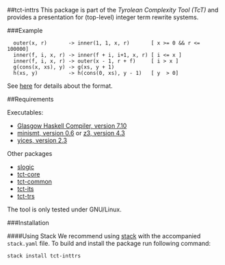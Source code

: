 ##tct-inttrs
This package is part of the _Tyrolean Complexity Tool (TcT)_ and provides
a presentation for (top-level) integer term rewrite systems.

###Example
```
  outer(x, r)       -> inner(1, 1, x, r)       [ x >= 0 && r <= 100000]
  inner(f, i, x, r) -> inner(f + i, i+1, x, r) [ i <= x ]
  inner(f, i, x, r) -> outer(x - 1, r + f)     [ i > x ]
  g(cons(x, xs), y) -> g(xs, y + 1)
  h(xs, y)          -> h(cons(0, xs), y - 1)   [ y  > 0]
```
See [here](http://aprove.informatik.rwth-aachen.de/help_new/inttrs.html) for details about the format.

##Requirements

Executables:
  * [Glasgow Haskell Compiler, version 7.10](http://www.haskell.org/ghc/)
  * [minismt, version 0.6](http://cl-informatik.uibk.ac.at/software/minismt/) or [z3, version 4.3](https://github.com/Z3Prover/z3)
  * [yices, version 2.3](http://yices.csl.sri.com/)

Other packages
  * [slogic](https://github.com/ComputationWithBoundedResources/slogic/)
  * [tct-core](https://github.com/ComputationWithBoundedResources/tct-core/)
  * [tct-common](https://github.com/ComputationWithBoundedResources/tct-common/)
  * [tct-its](https://github.com/ComputationWithBoundedResources/tct-trs/)
  * [tct-trs](https://github.com/ComputationWithBoundedResources/tct-its/)

The tool is only tested under GNU/Linux.

###Installation

####Using Stack
We recommend using [stack](https://github.com/commercialhaskell/stack) with the accompanied `stack.yaml` file.
To build and install the package run following command:

```bash
stack install tct-inttrs
```

